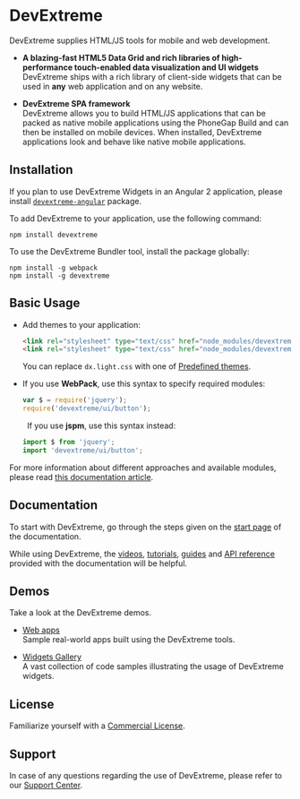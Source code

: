 # DevExtreme

DevExtreme supplies HTML/JS tools for mobile and web development.

- **A blazing-fast HTML5 Data Grid and rich libraries of high-performance touch-enabled data visualization and UI widgets**  
DevExtreme ships with a rich library of client-side widgets that can be used in **any** web application and on any website.

- **DevExtreme SPA framework**  
DevExtreme allows you to build HTML/JS applications that can be packed as native mobile applications using the PhoneGap Build and can then be installed on mobile devices. When installed, DevExtreme applications look and behave like native mobile applications.


## Installation

If you plan to use DevExtreme Widgets in an Angular 2 application, please install [``devextreme-angular``](https://www.npmjs.com/package/devextreme-angular) package.

To add DevExtreme to your application, use the following command:
```
npm install devextreme
```

To use the DevExtreme Bundler tool, install the package globally:
```
npm install -g webpack
npm install -g devextreme
```


## Basic Usage

*   Add themes to your application:
    ```html
    <link rel="stylesheet" type="text/css" href="node_modules/devextreme/dist/css/dx.common.css" />
    <link rel="stylesheet" type="text/css" href="node_modules/devextreme/dist/css/dx.light.css" />
    ```
    You can replace ``dx.light.css`` with one of [Predefined themes](https://js.devexpress.com/Documentation/16_1/Guide/Themes/Predefined_Themes/).

*   If you use **WebPack**, use this syntax to specify required modules:
    ```js
    var $ = require('jquery');
    require('devextreme/ui/button');
    ```
     
    If you use **jspm**, use this syntax instead:
    ```js
    import $ from 'jquery';
    import 'devextreme/ui/button';
    ```

For more information about different approaches and available modules, please read [this documentation article](https://js.devexpress.com/Documentation/16_1/Guide/Common/Modularity/).


## Documentation

To start with DevExtreme, go through the steps given on the [start page](http://js.devexpress.com/Documentation/) of the documentation.

While using DevExtreme, the [videos](http://js.devexpress.com/Documentation/Videos/), [tutorials](http://js.devexpress.com/Documentation/Tutorials/), [guides](http://js.devexpress.com/Documentation/Guide/) and [API reference](http://js.devexpress.com/Documentation/ApiReference/) provided with the documentation will be helpful.


## Demos

Take a look at the DevExtreme demos.

- [Web apps](http://js.devexpress.com/Demos/)  
Sample real-world apps built using the DevExtreme tools.

- [Widgets Gallery](http://js.devexpress.com/Demos/WidgetsGallery/)  
A vast collection of code samples illustrating the usage of DevExtreme widgets.


## License

Familiarize yourself with a [Commercial License](http://js.devexpress.com/EULAs/DevExtremeComplete/).


## Support

In case of any questions regarding the use of DevExtreme, please refer to our [Support Center](https://www.devexpress.com/Support/Center).
